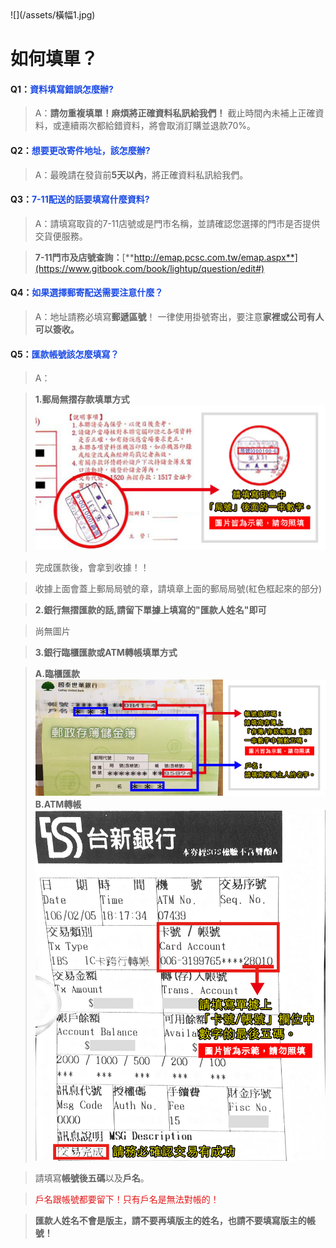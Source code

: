 <link rel="stylesheet" href="lightup.css">
![](/assets/橫幅1.jpg)

# 如何填單？

#### Q1：<font color="#1b4be6">資料填寫錯誤怎麼辦?</font>

> A：**請勿重複填單！麻煩將正確資料私訊給我們！**
> 截止時間內未補上正確資料，或連續兩次都給錯資料，將會取消訂購並退款70%。

#### Q2：<font color="#1b4be6">想要更改寄件地址，該怎麼辦?</font>

> A：最晚請在發貨前**5天以內**，將正確資料私訊給我們。

#### Q3：<font color="#1b4be6">7-11配送的話要填寫什麼資料?</font>

> A：請填寫取貨的7-11店號或是門市名稱，並請確認您選擇的門市是否提供交貨便服務。

> **7-11門市及店號查詢：**[**http://emap.pcsc.com.tw/emap.aspx**](https://www.gitbook.com/book/lightup/question/edit#)

#### Q4：<font color="#1b4be6">如果選擇郵寄配送需要注意什麼？</font>

> A：地址請務必填寫**郵遞區號**！
> 一律使用掛號寄出，要注意**家裡或公司有人可以簽收。**

#### Q5：<font color="#1b4be6">匯款帳號該怎麼填寫？</font>

> A：

> **1.郵局無摺存款填單方式**
![](/assets/郵局無摺2.jpg)

> 完成匯款後，會拿到收據！！

> 收據上面會蓋上郵局局號的章，請填章上面的郵局局號\(紅色框起來的部分\)

> **2.銀行無摺匯款的話,請留下單據上填寫的"匯款人姓名"即可**

> 尚無圖片

> **3.銀行臨櫃匯款或ATM轉帳填單方式**

> **A.臨櫃匯款**
> ![](/assets/存簿填寫.jpg)
> **B.ATM轉帳**
> ![](/assets/ATM2.jpg)

> 請填寫**帳號後五碼**以及**戶名**。

> <font color="#e61616">戶名跟帳號都要留下！只有戶名是無法對帳的！</font>

> **匯款人姓名不會是版主，請不要再填版主的姓名，也請不要填寫版主的帳號！**

